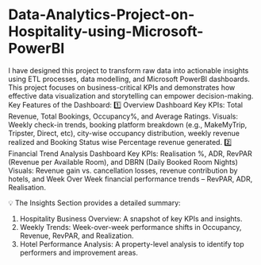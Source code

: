 # Data-Analytics-Project-on-Hospitality-using-Microsoft-PowerBI
 I have designed this project to transform raw data into actionable insights using ETL processes, data modelling, and Microsoft PowerBI dashboards.
This project focuses on business-critical KPIs and demonstrates how effective data visualization and storytelling can empower decision-making.
Key Features of the Dashboard:
1️⃣ Overview Dashboard
Key KPIs: Total Revenue, Total Bookings, Occupancy%, and Average Ratings.
Visuals: Weekly check-in trends, booking platform breakdown (e.g., MakeMyTrip, Tripster, Direct, etc), city-wise occupancy distribution, weekly revenue realized  and Booking Status wise Percentage revenue generated.
2️⃣ Financial Trend Analysis Dashboard
Key KPIs: Realisation %, ADR, RevPAR (Revenue per Available Room), and DBRN (Daily Booked Room Nights)
Visuals: Revenue gain vs. cancellation losses, revenue contribution by hotels, and Week Over Week financial performance trends – RevPAR, ADR, Realisation.

💡 The Insights Section provides a detailed summary:
1. Hospitality Business Overview: A snapshot of key KPIs and insights.
2. Weekly Trends: Week-over-week performance shifts in Occupancy, Revenue, RevPAR, and Realization.
3. Hotel Performance Analysis: A property-level analysis to identify top performers and improvement areas.
